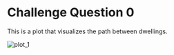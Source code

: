 # Challenge Question  0

This is a plot that visualizes the path between dwellings.

![plot_1](R_Challenge_1.png)
